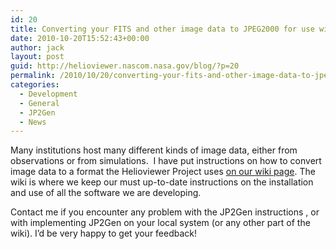 ```yaml
---
id: 20
title: Converting your FITS and other image data to JPEG2000 for use with the Helioviewer Project
date: 2010-10-20T15:52:43+00:00
author: jack
layout: post
guid: http://helioviewer.nascom.nasa.gov/blog/?p=20
permalink: /2010/10/20/converting-your-fits-and-other-image-data-to-jpeg2000-for-use-with-the-helioviewer-project/
categories:
  - Development
  - General
  - JP2Gen
  - News
---
```

Many institutions host many different kinds of image data, either from observations or from simulations.  I have put instructions on how to convert image data to a format the Helioviewer Project uses  [on our wiki page](http://www.helioviewer.org/wiki/index.php?title=Converting_FITS_to_JP2_for_the_Helioviewer_Project). The wiki is where we keep our must up-to-date instructions on the installation and use of all the software we are developing.

Contact me if you encounter any problem with the JP2Gen instructions , or with implementing JP2Gen on your local system (or any other part of the wiki). I&#8217;d be very happy to get your feedback!
